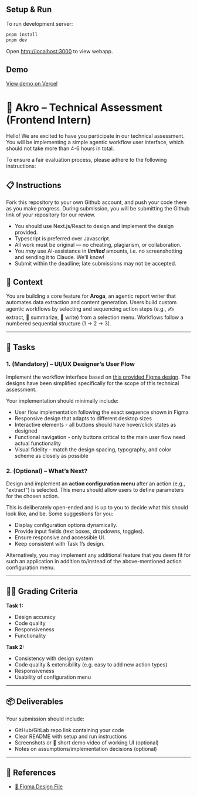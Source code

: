 ##
## Setup & Run
To run development server:

```bash
pnpm install
pnpm dev
```

Open [http://localhost:3000](http://localhost:3000) to view webapp.

## Demo
[View demo on Vercel](https://frontend-intern-assessment-eight.vercel.app/)

##

# 🚀 Akro – Technical Assessment (Frontend Intern)

Hello! We are excited to have you participate in our technical assessment. You will be implementing a simple agentic workflow user interface, which should not take more than 4-6 hours in total.

To ensure a fair evaluation process, please adhere to the following instructions:

## 📋 Instructions

Fork this repository to your own Github account, and push your code there as you make progress.
During submission, you will be submitting the Github link of your repository for our review.

- You should use Next.js/React to design and implement the design provided.
- Typescript is preferred over Javascript.
- All work must be original — no cheating, plagiarism, or collaboration.
- You _may_ use AI-assistance in **_limited_** amounts, i.e. no screenshotting and sending it to Claude. We'll know!
- Submit within the deadline; late submissions may not be accepted.


## 📖 Context
You are building a core feature for **Aroga**, an agentic report writer that automates data extraction and content generation.
Users build custom agentic workflows by selecting and sequencing action steps (e.g., ✍️ extract, 📑 summarize, 📝 write) from a selection menu.
Workflows follow a numbered sequential structure (1 → 2 → 3).

---

## 📝 Tasks

### 1. **(Mandatory) – UI/UX Designer’s User Flow**
Implement the workflow interface based on [this provided Figma design](https://www.figma.com/design/27O0Ob2aNVVTYFXzObHpc3/Frontend-Dev-Technical-Assessment?node-id=0-1&t=xv3EUT8elsW6ZZna-1).
The designs have been simplified specifically for the scope of this technical assessment.

Your implementation should minimally include:

- User flow implementation following the exact sequence shown in Figma
- Responsive design that adapts to different desktop sizes
- Interactive elements - all buttons should have hover/click states as designed
- Functional navigation - only buttons critical to the main user flow need actual functionality
- Visual fidelity - match the design spacing, typography, and color scheme as closely as possible

### 2. **(Optional) – What’s Next?**
Design and implement an **action configuration menu** after an action (e.g., "extract") is selected.
This menu should allow users to define parameters for the chosen action.

This is deliberately open-ended and is up to you to decide what this should look like, and be.
Some suggestions for you:
- Display configuration options dynamically.
- Provide input fields (text boxes, dropdowns, toggles).
- Ensure responsive and accessible UI.
- Keep consistent with Task 1’s design.

Alternatively, you may implement any additional feature that you deem fit for such an application in addition to/instead of the above-mentioned action configuration menu.


---

## 🧑‍⚖️ Grading Criteria
**Task 1:**
- Design accuracy
- Code quality
- Responsiveness
- Functionality

**Task 2:**
- Consistency with design system
- Code quality & extensibility (e.g. easy to add new action types)
- Responsiveness
- Usability of configuration menu

---

## 📦 Deliverables
Your submission should include:

- GitHub/GitLab repo link containing your code
- Clear README with setup and run instructions
- Screenshots or 🎥 short demo video of working UI (optional)
- Notes on assumptions/implementation decisions (optional)

---

## 🔗 References
- [🎨 Figma Design File](https://www.figma.com/design/27O0Ob2aNVVTYFXzObHpc3/Frontend-Dev-Technical-Assessment?node-id=0-1&t=xv3EUT8elsW6ZZna-1)

